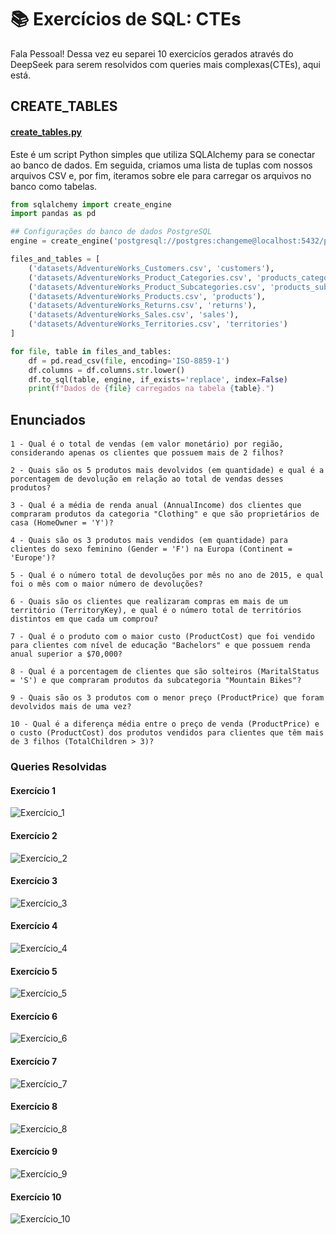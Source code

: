 # 📚 Exercícios de SQL: CTEs
Fala Pessoal! Dessa vez eu separei 10 exercicíos gerados através do DeepSeek para serem resolvidos com queries mais complexas(CTEs), aqui está.

## CREATE_TABLES

#### [create_tables.py](project_queries/create_tables.py)

Este é um script Python simples que utiliza SQLAlchemy para se conectar ao banco de dados. Em seguida, criamos uma lista de tuplas com nossos arquivos CSV e, por fim, iteramos sobre ele para carregar os arquivos no banco como tabelas.


```python
from sqlalchemy import create_engine
import pandas as pd

## Configurações do banco de dados PostgreSQL
engine = create_engine('postgresql://postgres:changeme@localhost:5432/postgres')

files_and_tables = [
    ('datasets/AdventureWorks_Customers.csv', 'customers'),
    ('datasets/AdventureWorks_Product_Categories.csv', 'products_categories'),
    ('datasets/AdventureWorks_Product_Subcategories.csv', 'products_sub_categories'),
    ('datasets/AdventureWorks_Products.csv', 'products'),
    ('datasets/AdventureWorks_Returns.csv', 'returns'),
    ('datasets/AdventureWorks_Sales.csv', 'sales'),
    ('datasets/AdventureWorks_Territories.csv', 'territories')
]

for file, table in files_and_tables:
    df = pd.read_csv(file, encoding='ISO-8859-1') 
    df.columns = df.columns.str.lower()
    df.to_sql(table, engine, if_exists='replace', index=False)
    print(f"Dados de {file} carregados na tabela {table}.")
```

## Enunciados

#### 
```
1 - Qual é o total de vendas (em valor monetário) por região, considerando apenas os clientes que possuem mais de 2 filhos?

2 - Quais são os 5 produtos mais devolvidos (em quantidade) e qual é a porcentagem de devolução em relação ao total de vendas desses produtos?

3 - Qual é a média de renda anual (AnnualIncome) dos clientes que compraram produtos da categoria "Clothing" e que são proprietários de casa (HomeOwner = 'Y')?

4 - Quais são os 3 produtos mais vendidos (em quantidade) para clientes do sexo feminino (Gender = 'F') na Europa (Continent = 'Europe')?

5 - Qual é o número total de devoluções por mês no ano de 2015, e qual foi o mês com o maior número de devoluções?

6 - Quais são os clientes que realizaram compras em mais de um território (TerritoryKey), e qual é o número total de territórios distintos em que cada um comprou?

7 - Qual é o produto com o maior custo (ProductCost) que foi vendido para clientes com nível de educação "Bachelors" e que possuem renda anual superior a $70,000?

8 - Qual é a porcentagem de clientes que são solteiros (MaritalStatus = 'S') e que compraram produtos da subcategoria "Mountain Bikes"?

9 - Quais são os 3 produtos com o menor preço (ProductPrice) que foram devolvidos mais de uma vez?

10 - Qual é a diferença média entre o preço de venda (ProductPrice) e o custo (ProductCost) dos produtos vendidos para clientes que têm mais de 3 filhos (TotalChildren > 3)?
```

### Queries Resolvidas

#### Exercício 1
![Exercício_1](prints/Ex1.png)
#### Exercício 2
![Exercício_2](prints/Ex2.png)
#### Exercício 3
![Exercício_3](prints/Ex3.png)
#### Exercício 4
![Exercício_4](prints/Ex4.png)
#### Exercício 5
![Exercício_5](prints/Ex5.png)
#### Exercício 6
![Exercício_6](prints/Ex6.png)
#### Exercício 7
![Exercício_7](prints/Ex7.png)
#### Exercício 8
![Exercício_8](prints/Ex8.png)
#### Exercício 9
![Exercício_9](prints/Ex9.png)
#### Exercício 10
![Exercício_10](prints/Ex10.png)

